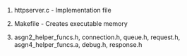 1. httpserver.c - Implementation file

2. Makefile - Creates executable memory

3. asgn2_helper_funcs.h, connection.h, queue.h, request.h, asgn4_helper_funcs.a, debug.h, response.h
